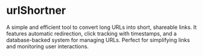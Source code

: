 # urlShortner
A simple and efficient tool to convert long URLs into short, shareable links. It features automatic redirection, click tracking with timestamps, and a database-backed system for managing URLs. Perfect for simplifying links and monitoring user interactions.
